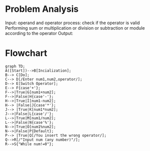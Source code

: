 # Problem Analysis
Input: operand and operator
process: check if the operator is valid
         Performing sum or multiplication or division or subtraction or module according to the operator
Output: 
# Flowchart
```mermaid
graph TD;
A([Start])-->B[Incialization];
B--> C[Do];
C--> D[/Enter num1,num2,operator/];
D--> E[Switch Operator];
E--> F{case'+'};
F-->|True|G[num1+num2];
F-->|False|H{case'-'};
H-->|True|I[num1-num2];
H--> |False|J{case'*'};
J--> |True|K[num1*num2];
J-->|False|L{case'/'};
L-->|True|M[num1/num2];
L-->|False|N{case'%'};
N-->|True|O[num1%num2];
N-->|False|P{Default};
P--> |True|Q[/You insert the wrong operator/];
Q-->R[/"Input num (any number)"/];
R-->S{"While num!=0"};
